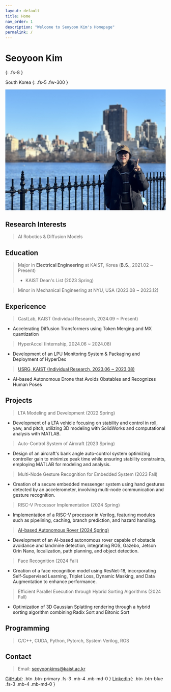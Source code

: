 ```yaml
---
layout: default
title: Home
nav_order: 1
description: "Welcome to Seoyoon Kim's Homepage"
permalink: /
---
```


# Seoyoon Kim
{: .fs-8 }

South Korea
{: .fs-5 .fw-300 }

![ex_screenshot](./assets/images/me2.jpg)  


## Research Interests  

> AI Robotics & Diffusion Models

## Education  

> Major in **Electrical Engineering** at KAIST, Korea (**B.S.**, 2021.02 ~ Present)  
> - KAIST Dean's List (2023 Spring)  

> Minor in Mechanical Engineering at NYU, USA (2023.08 ~ 2023.12)  


## Expericence  
> CastLab, KAIST (Individual Research, 2024.09 ~ Present)  
- Accelerating Diffusion Transformers using Token Merging and MX quantization  

> HyperAccel (Internship, 2024.06 ~ 2024.08) 
- Development of an LPU Monitoring System & Packaging and Deployment of HyperDex  

> [USRG, KAIST (Individual Research, 2023.06 ~ 2023.08)](https://github.com/seoyoonkims/Drone)   
- AI-based Autonomous Drone that Avoids Obstables and Recognizes Human Poses  


## Projects  

> LTA Modeling and Development (2022 Spring)
 - Development of a LTA vehicle focusing on stability and control in roll, yaw, and pitch, utilizing 3D modeling with SolidWorks and computational analysis with MATLAB.  

> Auto-Control System of Aircraft (2023 Spring)
 - Design of an aircraft's bank angle auto-control system optimizing controller gain to minimize peak time while ensuring stability constraints, employing MATLAB for modeling and analysis.  

> Multi-Node Gesture Recognition for Embedded System (2023 Fall) 
 - Creation of a secure embedded messenger system using hand gestures detected by an accelerometer, involving multi-node communication and gesture recognition.  

> RISC-V Processor Implementation (2024 Spring)
 - Implementation of a RISC-V processor in Verilog, featuring modules such as pipelining, caching, branch prediction, and hazard handling.  

> [AI-based Autonomous Rover (2024 Spring)](https://seoyoonkims.github.io/docs/projects/EE405/)  
 - Development of an AI-based autonomous rover capable of obstacle avoidance and landmine detection, integrating ROS, Gazebo, Jetson Orin Nano, localization, path planning, and object detection.  

> Face Recognition (2024 Fall)
 - Creation of a face recognition model using ResNet-18, incorporating Self-Supervised Learning, Triplet Loss, Dynamic Masking, and Data Augmentation to enhance performance.  

> Efficient Parallel Execution through Hybrid Sorting Algorithms (2024 Fall)
 - Optimization of 3D Gaussian Splatting rendering through a hybrid sorting algorithm combining Radix Sort and Bitonic Sort

## Programming  

> C/C++, CUDA, Python, Pytorch, System Verilog, ROS  

## Contact  

> Email: seoyoonkims@kaist.ac.kr  

[GitHub][GitHub]{: .btn .btn-primary .fs-3 .mb-4 .mb-md-0 }
[LinkedIn][LinkedIn]{: .btn .btn-blue .fs-3 .mb-4 .mb-md-0 }

[Posts]: https://seoyoonkims.github.io/docs/posts/  
[Paper Review]: https://seoyoonkims.github.io/docs/paper_review/  
[HyperAccel]: https://seoyoonkims.github.io/docs/HyperAccel/  
[GitHub]: https://github.com/seoyoonkims/
[LinkedIn]: https://www.linkedin.com/in/kim-seoyoon-9085b3319/